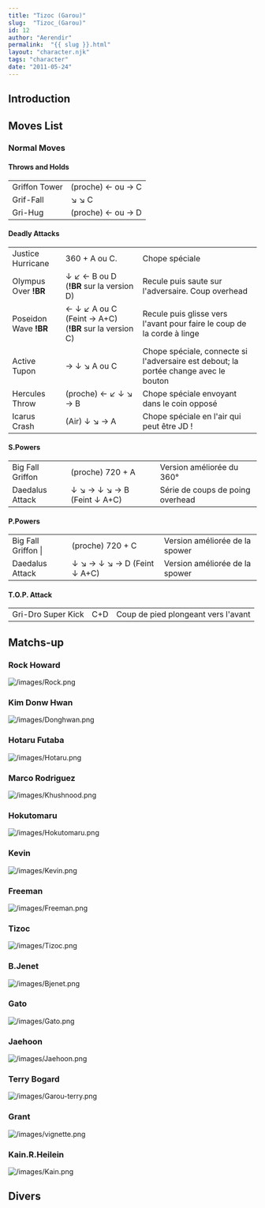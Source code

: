 ```yaml
---
title: "Tizoc (Garou)"
slug:  "Tizoc_(Garou)"
id: 12
author: "Aerendir"
permalink:  "{{ slug }}.html"
layout: "character.njk"
tags: "character"
date: "2011-05-24"
---
```


## Introduction

## Moves List

### Normal Moves

#### Throws and Holds

|               |                   |
|---------------|-------------------|
| Griffon Tower | (proche) ← ou → C |
| Grif-Fall     | ↘ ↘ C             |
| Gri-Hug       | (proche) ← ou → D |

#### Deadly Attacks

|                       |                                                       |                                                                                      |
|-----------------------|-------------------------------------------------------|--------------------------------------------------------------------------------------|
| Justice Hurricane     | 360 + A ou C.                                         | Chope spéciale                                                                       |
| Olympus Over **!BR**  | ↓ ↙ ← B ou D (**!BR** sur la version D)               | Recule puis saute sur l'adversaire. Coup overhead                                    |
| Poseidon Wave **!BR** | ← ↓ ↙ A ou C (Feint → A+C) (**!BR** sur la version C) | Recule puis glisse vers l'avant pour faire le coup de la corde à linge               |
| Active Tupon          | → ↓ ↘ A ou C                                          | Chope spéciale, connecte si l'adversaire est debout; la portée change avec le bouton |
| Hercules Throw        | (proche) ← ↙ ↓ ↘ → B                                  | Chope spéciale envoyant dans le coin opposé                                          |
| Icarus Crash          | (Air) ↓ ↘ → A                                         | Chope spéciale en l'air qui peut être JD !                                           |

#### S.Powers

|                  |                             |                                  |
|------------------|-----------------------------|----------------------------------|
| Big Fall Griffon | (proche) 720 + A            | Version améliorée du 360°        |
| Daedalus Attack  | ↓ ↘ → ↓ ↘ → B (Feint ↓ A+C) | Série de coups de poing overhead |

#### P.Powers

|                     |                             |                                |
|---------------------|-----------------------------|--------------------------------|
| Big Fall Griffon \| | (proche) 720 + C            | Version améliorée de la spower |
| Daedalus Attack     | ↓ ↘ → ↓ ↘ → D (Feint ↓ A+C) | Version améliorée de la spower |

#### T.O.P. Attack

|                    |     |                                     |
|--------------------|-----|-------------------------------------|
| Gri-Dro Super Kick | C+D | Coup de pied plongeant vers l'avant |

## Matchs-up

### Rock Howard

![](/images/Rock.png‎ "/images/Rock.png‎")

### Kim Donw Hwan

![](/images/Donghwan.png‎ "/images/Donghwan.png‎")

### Hotaru Futaba

![](/images/Hotaru.png‎ "/images/Hotaru.png‎")

### Marco Rodriguez

![](/images/Khushnood.png‎ "/images/Khushnood.png‎")

### Hokutomaru

![](/images/Hokutomaru.png "/images/Hokutomaru.png")

### Kevin

![](/images/Kevin.png‎ "/images/Kevin.png‎")

### Freeman

![](/images/Freeman.png‎ "/images/Freeman.png‎")

### Tizoc

![](/images/Tizoc.png‎ "/images/Tizoc.png‎")

### B.Jenet

![](/images/Bjenet.png‎ "/images/Bjenet.png‎")

### Gato

![](/images/Gato.png‎ "/images/Gato.png‎")

### Jaehoon

![](/images/Jaehoon.png‎ "/images/Jaehoon.png‎")

### Terry Bogard

![](/images/Garou-terry.png‎ "/images/Garou-terry.png‎")

### Grant

![](/images/vignette.png "/images/vignette.png")

### Kain.R.Heilein

![](/images/Kain.png‎ "/images/Kain.png‎")

## Divers
